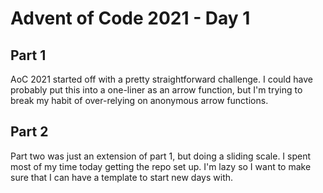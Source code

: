 # Advent of Code 2021 - Day 1

## Part 1

AoC 2021 started off with a pretty straightforward challenge. I could have probably put this into a one-liner as an arrow function, but I'm trying to break my habit of over-relying on anonymous arrow functions.

## Part 2

Part two was just an extension of part 1, but doing a sliding scale. I spent most of my time today getting the repo set up. I'm lazy so I want to make sure that I can have a template to start new days with.
